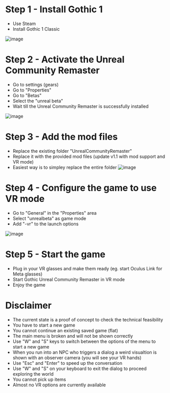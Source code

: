 # Step 1 - Install Gothic 1
* Use Steam
* Install Gothic 1 Classic

![image](https://github.com/user-attachments/assets/c9c1c054-acc0-4a4b-8bdf-d69788730d71)


# Step 2 - Activate the Unreal Community Remaster
* Go to settings (gears)
* Go to "Properties"
* Go to "Betas"
* Select the "unreal beta"
* Wait till the Unreal Community Remaster is successfully installed

![image](https://github.com/user-attachments/assets/d3864979-1186-40b8-b298-b7494c33d034)


# Step 3 - Add the mod files
* Replace the existing folder "UnrealCommunityRemaster" 
* Replace it with the provided mod files (update v1.1 with mod support and VR mode)
* Easiest way is to simpley replace the entire folder
![image](https://github.com/user-attachments/assets/faea18e8-fcc2-4947-b1b3-c7b877292dc3)


# Step 4 - Configure the game to use VR mode
* Go to "General" in the "Properties" area
* Select "unrealbeta" as game mode
* Add "-vr" to the launch options

![image](https://github.com/user-attachments/assets/3552ce5a-61ba-461c-b3a9-6dafe570e656)


# Step 5 - Start the game
* Plug in your VR glasses and make them ready (eg. start Oculus Link for Meta glasses)
* Start Gothic Unreal Community Remaster in VR mode
* Enjoy the game

# Disclaimer
* The current state is a proof of concept to check the technical feasibility
* You have to start a new game
* You cannot continue an existing saved game (flat)
* The main menu is broken and will not be shown correctly
* Use "W" and "S" keys to switch between the options of the menu to start a new game
* When you run into an NPC who triggers a dialog a weird visualtion is shown with an observer camera (you will see your VR hands)
* Use "Esc" and "Enter" to speed up the conversation
* Use "W" and "S" on your keyboard to exit the dialog to proceed exploring the world
* You cannot pick up items
* Almost no VR options are currently available


